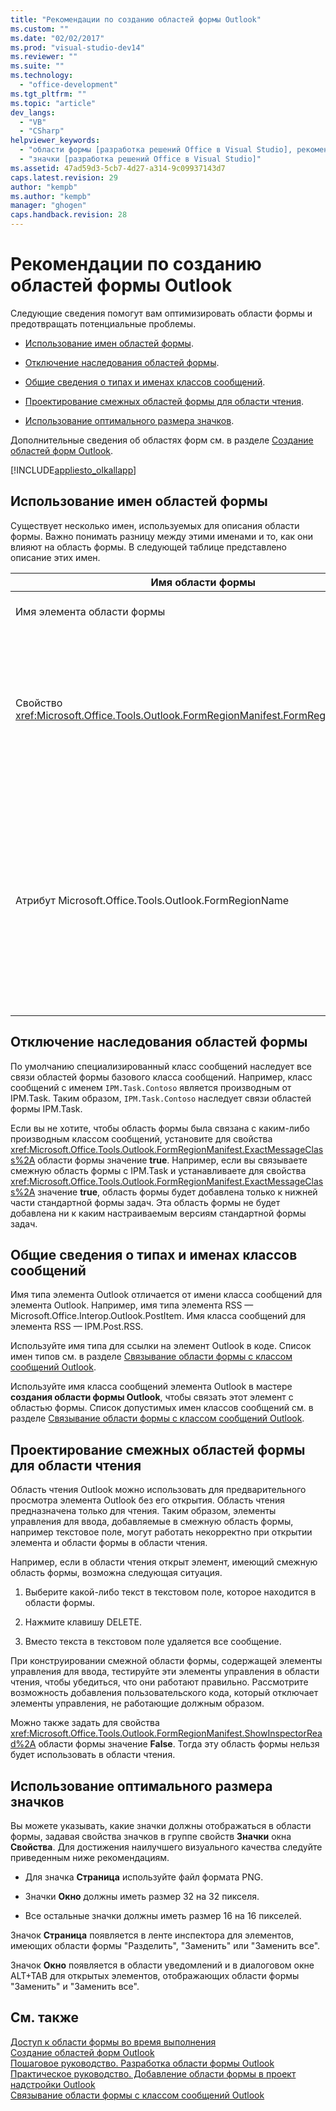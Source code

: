 ```yaml
---
title: "Рекомендации по созданию областей формы Outlook"
ms.custom: ""
ms.date: "02/02/2017"
ms.prod: "visual-studio-dev14"
ms.reviewer: ""
ms.suite: ""
ms.technology: 
  - "office-development"
ms.tgt_pltfrm: ""
ms.topic: "article"
dev_langs: 
  - "VB"
  - "CSharp"
helpviewer_keywords: 
  - "области формы [разработка решений Office в Visual Studio], рекомендации"
  - "значки [разработка решений Office в Visual Studio]"
ms.assetid: 47ad59d3-5cb7-4d27-a314-9c09937143d7
caps.latest.revision: 29
author: "kempb"
ms.author: "kempb"
manager: "ghogen"
caps.handback.revision: 28
---
```

# Рекомендации по созданию областей формы Outlook
  Следующие сведения помогут вам оптимизировать области формы и предотвращать потенциальные проблемы.  
  
-   [Использование имен областей формы](#UsingFormRegions).  
  
-   [Отключение наследования областей формы](#DisablingInheritance).  
  
-   [Общие сведения о типах и именах классов сообщений](#ClassNames).  
  
-   [Проектирование смежных областей формы для области чтения](#ReadingPane).  
  
-   [Использование оптимального размера значков](#UsingOptimal).  
  
 Дополнительные сведения об областях форм см. в разделе [Создание областей форм Outlook](../vsto/creating-outlook-form-regions.md).  
  
 [!INCLUDE[appliesto_olkallapp](../vsto/includes/appliesto-olkallapp-md.md)]  
  
##  <a name="UsingFormRegions"></a> Использование имен областей формы  
 Существует несколько имен, используемых для описания области формы. Важно понимать разницу между этими именами и то, как они влияют на область формы. В следующей таблице представлено описание этих имен.  
  
|Имя области формы|Описание|  
|-----------------------|--------------|  
|Имя элемента области формы|Имя, заданное для элемента **Область формы Outlook** в диалоговом окне **Добавление нового элемента**. Это имя файла кода области формы, которое отображается в **обозревателе решений**.|  
|Свойство <xref:Microsoft.Office.Tools.Outlook.FormRegionManifest.FormRegionName%2A>|Вы указываете это имя на странице **Введите текст описания и выберите параметры отображения** мастера **создания области формы Outlook**. Оно отображается как свойство **FormRegionName** в окне **Свойства**.<br /><br /> Используйте свойство <xref:Microsoft.Office.Tools.Outlook.FormRegionManifest.FormRegionName%2A>, чтобы указать метку, идентифицирующую область формы в пользовательском интерфейсе Outlook. Для отдельных областей формы это имя отображается в виде кнопки на ленте элемента Outlook.<br /><br /> Для соседних областей формы это имя отображается в заголовке над областью формы.|  
|Атрибут Microsoft.Office.Tools.Outlook.FormRegionName|При добавлении в проект Visual Studio элемента **Область формы Outlook** Visual Studio задает в качестве значения этого свойства полное имя области формы. Полное имя по умолчанию — это имя надстройки VSTO, присоединенное к имени области формы через точку, например, `OutlookAddIn1.FormRegion1`.<br /><br /> Это полное имя также отображается как атрибут в верхней части класса фабрики областей формы.<br /><br /> Используйте атрибут Microsoft.Office.Tools.Outlook.FormRegionName для уникальной идентификации области формы по всем надстройкам VSTO Outlook. Нельзя изменить значение атрибута Microsoft.Office.Tools.Outlook.FormRegionName путем переименования элемента области формы или изменения свойства <xref:Microsoft.Office.Tools.Outlook.FormRegionManifest.FormRegionName%2A>. Чтобы изменить это имя, необходимо изменить атрибут Microsoft.Office.Tools.Outlook.FormRegionName в файле кода области формы.|  
  
##  <a name="DisablingInheritance"></a> Отключение наследования областей формы  
 По умолчанию специализированный класс сообщений наследует все связи областей формы базового класса сообщений. Например, класс сообщений с именем `IPM.Task.Contoso` является производным от IPM.Task. Таким образом, `IPM.Task.Contoso` наследует связи областей формы IPM.Task.  
  
 Если вы не хотите, чтобы область формы была связана с каким\-либо производным классом сообщений, установите для свойства <xref:Microsoft.Office.Tools.Outlook.FormRegionManifest.ExactMessageClass%2A> области формы значение **true**. Например, если вы связываете смежную область формы с IPM.Task и устанавливаете для свойства <xref:Microsoft.Office.Tools.Outlook.FormRegionManifest.ExactMessageClass%2A> значение **true**, область формы будет добавлена только к нижней части стандартной формы задач. Эта область формы не будет добавлена ни к каким настраиваемым версиям стандартной формы задач.  
  
##  <a name="ClassNames"></a> Общие сведения о типах и именах классов сообщений  
 Имя типа элемента Outlook отличается от имени класса сообщений для элемента Outlook. Например, имя типа элемента RSS — Microsoft.Office.Interop.Outlook.PostItem. Имя класса сообщений для элемента RSS — IPM.Post.RSS.  
  
 Используйте имя типа для ссылки на элемент Outlook в коде. Список имен типов см. в разделе [Связывание области формы с классом сообщений Outlook](../vsto/associating-a-form-region-with-an-outlook-message-class.md).  
  
 Используйте имя класса сообщений элемента Outlook в мастере **создания области формы Outlook**, чтобы связать этот элемент с областью формы. Список допустимых имен классов сообщений см. в разделе [Связывание области формы с классом сообщений Outlook](../vsto/associating-a-form-region-with-an-outlook-message-class.md).  
  
##  <a name="ReadingPane"></a> Проектирование смежных областей формы для области чтения  
 Область чтения Outlook можно использовать для предварительного просмотра элемента Outlook без его открытия. Область чтения предназначена только для чтения. Таким образом, элементы управления для ввода, добавляемые в смежную область формы, например текстовое поле, могут работать некорректно при открытии элемента и области формы в области чтения.  
  
 Например, если в области чтения открыт элемент, имеющий смежную область формы, возможна следующая ситуация.  
  
1.  Выберите какой\-либо текст в текстовом поле, которое находится в области формы.  
  
2.  Нажмите клавишу DELETE.  
  
3.  Вместо текста в текстовом поле удаляется все сообщение.  
  
 При конструировании смежной области формы, содержащей элементы управления для ввода, тестируйте эти элементы управления в области чтения, чтобы убедиться, что они работают правильно. Рассмотрите возможность добавления пользовательского кода, который отключает элементы управления, не работающие должным образом.  
  
 Можно также задать для свойства <xref:Microsoft.Office.Tools.Outlook.FormRegionManifest.ShowInspectorRead%2A> области формы значение **False**. Тогда эту область формы нельзя будет использовать в области чтения.  
  
##  <a name="UsingOptimal"></a> Использование оптимального размера значков  
 Вы можете указывать, какие значки должны отображаться в области формы, задавая свойства значков в группе свойств **Значки** окна **Свойства**. Для достижения наилучшего визуального качества следуйте приведенным ниже рекомендациям.  
  
-   Для значка **Страница** используйте файл формата PNG.  
  
-   Значки **Окно** должны иметь размер 32 на 32 пикселя.  
  
-   Все остальные значки должны иметь размер 16 на 16 пикселей.  
  
 Значок **Страница** появляется в ленте инспектора для элементов, имеющих области формы "Разделить", "Заменить" или "Заменить все".  
  
 Значок **Окно** появляется в области уведомлений и в диалоговом окне ALT\+TAB для открытых элементов, отображающих области формы "Заменить" и "Заменить все".  
  
## См. также  
 [Доступ к области формы во время выполнения](../vsto/accessing-a-form-region-at-run-time.md)   
 [Создание областей форм Outlook](../vsto/creating-outlook-form-regions.md)   
 [Пошаговое руководство. Разработка области формы Outlook](../vsto/walkthrough-designing-an-outlook-form-region.md)   
 [Практическое руководство. Добавление области формы в проект надстройки Outlook](../vsto/how-to-add-a-form-region-to-an-outlook-add-in-project.md)   
 [Связывание области формы с классом сообщений Outlook](../vsto/associating-a-form-region-with-an-outlook-message-class.md)  
  
  